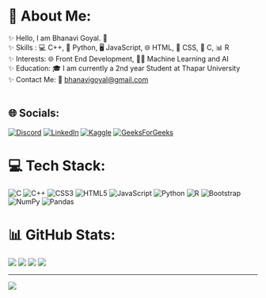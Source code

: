 # 💫 About Me:
✨ Hello, I am Bhanavi Goyal. 👋<br>✨ Skills : 💻 C++, 🐍 Python, 🖥️ JavaScript, 🌐 HTML, 🎨 CSS, 🔧 C, 📊 R<br>✨ Interests: 🌐 Front End Development, 🧠🤖 Machine Learning and AI<br>✨ Education: 🎓 I am currently a 2nd year Student at Thapar University<br>✨ Contact Me: 📧 bhanavigoyal@gmail.com<br><br>


## 🌐 Socials:
[![Discord](https://img.shields.io/badge/Discord-%237289DA.svg?logo=discord&logoColor=white)](https://discord.gg/bhanavigoyal#9723) [![LinkedIn](https://img.shields.io/badge/LinkedIn-%230077B5.svg?logo=linkedin&logoColor=white)](https://linkedin.com/in/bhanavi-goyal) [![Kaggle](https://img.shields.io/badge/Kaggle-035a7d?style=flat&logo=kaggle&logoColor=white)](https://www.kaggle.com/bhanavigoyal) 
[![GeeksForGeeks](https://img.shields.io/badge/GeeksforGeeks-gray?style=flat&logo=geeksforgeeks&logoColor=35914c)](https://auth.geeksforgeeks.org/user/bhanavigoyal) 
# 💻 Tech Stack:
![C](https://img.shields.io/badge/c-%2300599C.svg?style=flat&logo=c&logoColor=white) ![C++](https://img.shields.io/badge/c++-%2300599C.svg?style=flat&logo=c%2B%2B&logoColor=white) ![CSS3](https://img.shields.io/badge/css3-%231572B6.svg?style=flat&logo=css3&logoColor=white) ![HTML5](https://img.shields.io/badge/html5-%23E34F26.svg?style=flat&logo=html5&logoColor=white) ![JavaScript](https://img.shields.io/badge/javascript-%23323330.svg?style=flat&logo=javascript&logoColor=%23F7DF1E) ![Python](https://img.shields.io/badge/python-3670A0?style=flat&logo=python&logoColor=ffdd54) ![R](https://img.shields.io/badge/r-%23276DC3.svg?style=flat&logo=r&logoColor=white) ![Bootstrap](https://img.shields.io/badge/bootstrap-%23563D7C.svg?style=flat&logo=bootstrap&logoColor=white) ![NumPy](https://img.shields.io/badge/numpy-%23013243.svg?style=flat&logo=numpy&logoColor=white) ![Pandas](https://img.shields.io/badge/pandas-%23150458.svg?style=flat&logo=pandas&logoColor=white)
# 📊 GitHub Stats:
![](https://github-readme-stats.vercel.app/api?username=bhanavigoyal&theme=nightowl&hide_border=true&include_all_commits=false&count_private=true)
![](https://github-readme-stats.vercel.app/api/top-langs/?username=bhanavigoyal&theme=nightowl&hide_border=true&include_all_commits=false&count_private=true&layout=compact)
![](https://github-readme-streak-stats.herokuapp.com/?user=bhanavigoyal&theme=nightowl&hide_border=true)
![](https://github-contributor-stats.vercel.app/api?username=bhanavigoyal&limit=5&theme=nightowl&hide_border=true&combine_all_yearly_contributions=true)


---
[![](https://visitcount.itsvg.in/api?id=bhanavigoyal&icon=5&color=0)](https://visitcount.itsvg.in)

<!-- Proudly created with GPRM ( https://gprm.itsvg.in ) -->
